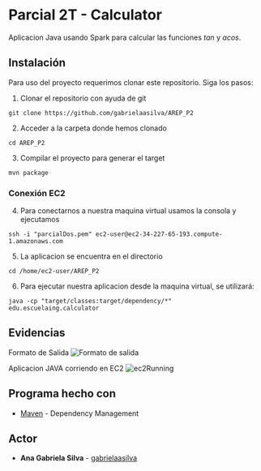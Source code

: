 # Parcial 2T - Calculator
Aplicacion Java usando Spark para calcular las funciones *tan* y *acos*.


## Instalación
Para uso del proyecto requerimos clonar este repositorio. Siga los pasos:

1. Clonar el repositorio con ayuda de git
```
git clone https://github.com/gabrielaasilva/AREP_P2
```

2. Acceder a la carpeta donde hemos clonado
```
cd AREP_P2
```

3. Compilar el proyecto para generar el target
```
mvn package
```

### Conexión EC2

4. Para conectarnos a nuestra maquina virtual usamos la consola y ejecutamos
```
ssh -i "parcialDos.pem" ec2-user@ec2-34-227-65-193.compute-1.amazonaws.com
```

5. La aplicacion se encuentra en el directorio 
```
cd /home/ec2-user/AREP_P2
```

6. Para ejecutar nuestra aplicacion desde la maquina virtual, se utilizará: 
```
java -cp "target/classes:target/dependency/*" edu.escuelaing.calculator
```

## Evidencias
Formato de Salida
![Formato de salida]()

Aplicacion JAVA corriendo en EC2
![ec2Running]()


## Programa hecho con

* [Maven](https://maven.apache.org/) - Dependency Management

## Actor

* **Ana Gabriela Silva** - [gabrielaasilva](https://github.com/gabrielaasilva)
